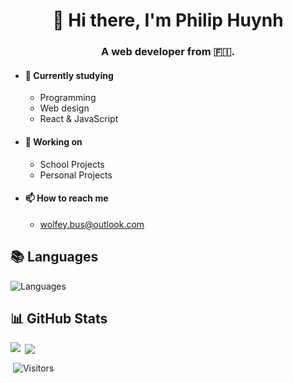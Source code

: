 <h1 align="center">👋 Hi there, I'm Philip Huynh</h1>
<h3 align="center">A web developer from 🇫🇮.</h3>

- #### 🌱 Currently studying
  - Programming
  - Web design
  - React & JavaScript
- #### 🏫 Working on
  - School Projects
  - Personal Projects
- #### 📫 How to reach me
  - [wolfey.bus@outlook.com](mailto:wolfey.bus@outlook.com)

## 📚 Languages

![Languages](https://skills.thijs.gg/icons?i=html,css,js,tailwind,vite,react,firebase)

## 📊 GitHub Stats

<img align="left" src="https://github-readme-stats.vercel.app/api?username=WoIfey&theme=vision-friendly-dark&hide_border=true" />

&nbsp;<img align="center" src="https://github-readme-stats.vercel.app/api/top-langs/?username=Woifey&theme=vision-friendly-dark&hide_border=true&include_all_commits=true&count_private=false&layout=compact" />

&nbsp;![Visitors](https://api.visitorbadge.io/api/combined?path=https%3A%2F%2Fgithub.com%2FWoIfey&labelColor=%23000000&countColor=%23d69400)

